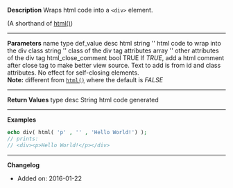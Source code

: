 **Description**
Wraps html code into a `<div>` element.  

(A shorthand of [html()]('html'))

--------
**Parameters**
name	type	def_value	desc
html	string	''	html code to wrap into the div
class	string	''	class of the div tag
attributes	array	''	other attributes of the div tag
html_close_comment	bool	TRUE	If *TRUE*, add a html comment after close tag to make better view source. Text to add is from id and class attributes. No effect for self-closing elements. <br>**Note:** different from [`html()`](#html) where the default is *FALSE*

--------
**Return Values**
type	desc
String	html code generated

--------
**Examples**

```php
echo div( html( 'p' , '' , 'Hello World!') );
// prints:
// <div><p>Hello World!</p></div>
```

--------
**Changelog**
- Added on: 2016-01-22